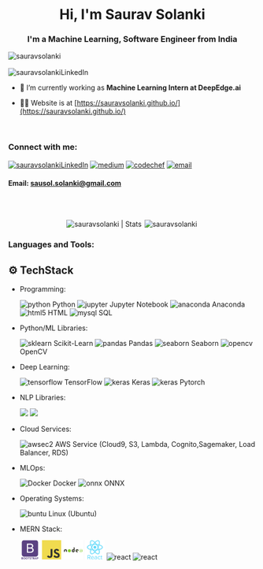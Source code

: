 <h1 align="center">Hi, I'm Saurav Solanki</h1>
<h3 align="center">I'm a Machine Learning, Software Engineer from India</h3>

<p align="left"> 
  <img src="https://komarev.com/ghpvc/?username=sauravsolanki&label=Profile%20views&color=0e75b6&style=flat" alt="sauravsolanki" /> 

  <img align="center" src="https://www.countryflags.com/wp-content/uploads/india-flag-png-xl.png" alt="sauravsolankiLinkedIn" height="40" width="40" /></a>
  
</p>

- 🔭 I’m currently working as **Machine Learning Intern at DeepEdge.ai**

- 👨‍💻 Website is at [https://sauravsolanki.github.io/](https://sauravsolanki.github.io/)


</br>
<h3 align="left">Connect with me:</h3>

<p align="left">

<a href="https://www.linkedin.com/in/saurav-solanki-11a903121/" target="blank">
<img align="center" src="https://i0.wp.com/www.sfdcamplified.com/wp-content/uploads/2019/04/linkedin-logo-copy.png?w=612&ssl=1" alt="sauravsolankiLinkedIn" height="40" width="40" /></a>

<a href="https://saurav-solanki.medium.com/" target="blank">
<img align="center" src="https://banner2.cleanpng.com/20180328/lvw/kisspng-medium-logo-publishing-blog-i-5abb6adcaa7024.4856922615222320286981.jpg" height="40" width="40" alt="medium" /></a>

<a href="https://www.codechef.com/users/sauravsolanki">
<img align="center" src="https://upload.wikimedia.org/wikipedia/en/thumb/7/7b/Codechef%28new%29_logo.svg/220px-Codechef%28new%29_logo.svg.png" height="40" width="100" alt="codechef" /></a>

<a href="mailto:sausol.solanki@gmail.com">
<img align="center" src="https://upload.wikimedia.org/wikipedia/commons/7/7e/Gmail_icon_%282020%29.svg" height="40" width="100" alt="email" /></a>


<!--  -->
#### Email: sausol.solanki@gmail.com 

</p>

</br></br>

<div align="center">
  <img height="150" src="https://github-readme-stats.vercel.app/api?username=sauravsolanki&show_icons=true&theme=gotham" alt="sauravsolanki | Stats" />
 
 <img height="150" hspace="2" src="https://github-readme-stats.vercel.app/api/top-langs?username=sauravsolanki&show_icons=true&locale=en&layout=compact&theme=gotham" alt="sauravsolanki" />

</div>

<h3 align="left">Languages and Tools:</h3>

## ⚙️ TechStack
- Programming:

  <img src="https://cdn3.iconfinder.com/data/icons/logos-and-brands-adobe/512/267_Python-512.png" alt="python" width="30" height="30"/> Python
  <img src="https://upload.wikimedia.org/wikipedia/commons/thumb/3/38/Jupyter_logo.svg/1767px-Jupyter_logo.svg.png" alt="jupyter" width="30" height="30"/> Jupyter Notebook
  <img src="https://www.psych.mcgill.ca/labs/mogillab/anaconda2/pkgs/anaconda-navigator-1.4.3-py27_0/lib/python2.7/site-packages/anaconda_navigator/static/images/anaconda-icon-1024x1024.png" alt="anaconda" width="30" height="30"/> Anaconda
  <img src="https://upload.wikimedia.org/wikipedia/commons/thumb/6/61/HTML5_logo_and_wordmark.svg/512px-HTML5_logo_and_wordmark.svg.png" alt="html5" height="30"/> HTML
  <img src="https://i.pinimg.com/originals/50/f1/58/50f1582a95bdac10f1c3fa295c8b947b.png" alt="mysql" width="30" height="30"/> SQL

- Python/ML Libraries:

  <img src="https://upload.wikimedia.org/wikipedia/commons/thumb/0/05/Scikit_learn_logo_small.svg/1024px-Scikit_learn_logo_small.svg.png" alt="sklearn" height="30"/> Scikit-Learn 
  <img src="https://upload.wikimedia.org/wikipedia/commons/thumb/2/22/Pandas_mark.svg/1200px-Pandas_mark.svg.png" alt="pandas" width="30" height="30"/> Pandas 
  <img src="http://seaborn.pydata.org/_images/logo-mark-lightbg.svg" alt="seaborn" width="30" height="30"/> Seaborn 
  <img src="https://opencv.org/wp-content/uploads/2020/07/OpenCV_logo_no_text_.png" alt="opencv" width="30" height="30"/> OpenCV 

 
- Deep Learning:

  <img src="https://upload.wikimedia.org/wikipedia/commons/thumb/2/2d/Tensorflow_logo.svg/1200px-Tensorflow_logo.svg.png" alt="tensorflow" width="30" height="30"/> TensorFlow 
  <img src="https://upload.wikimedia.org/wikipedia/commons/thumb/a/ae/Keras_logo.svg/600px-Keras_logo.svg.png" alt="keras" width="30" height="30"/> Keras
<img src="https://pytorch.org/assets/images/pytorch-logo.png" alt="keras" width="30" height="30"/> Pytorch


- NLP Libraries:

  <img height="30" src="https://img.shields.io/badge/NLTK-black?style=for-the-badge&logo=NLTK&logoColor=white"/> <img height="30" src="https://img.shields.io/badge/spaCy-blue?style=for-the-badge&logo=spaCy&logoColor=white"/> 

- Cloud Services:
 
  <img src="https://upload.wikimedia.org/wikipedia/commons/thumb/b/b9/AWS_Simple_Icons_Compute_Amazon_EC2_Instances.svg/1200px-AWS_Simple_Icons_Compute_Amazon_EC2_Instances.svg.png" alt="awsec2" width="25" height="25"/> AWS Service (Cloud9, S3, Lambda, Cognito,Sagemaker, Load Balancer, RDS) 

- MLOps:

  <img src="https://cdn3.iconfinder.com/data/icons/logos-and-brands-adobe/512/97_Docker-512.png" alt="Docker" width="25" height="25"/> Docker 
  <img src="https://artwork.lfaidata.foundation/projects/onnx/icon/color/onnx-icon-color.png" alt="onnx" width="25" height="25"/> ONNX 
  
  
- Operating Systems:

  <img src="https://seeklogo.com/images/U/ubuntu-logo-8FDEC6A07B-seeklogo.com.png" alt="buntu" height="20" width="20"/> Linux (Ubuntu)

- MERN Stack:

   <img src="https://raw.githubusercontent.com/devicons/devicon/master/icons/bootstrap/bootstrap-plain-wordmark.svg" alt="bootstrap" width="40" height="40"/> 
  
   <img src="https://raw.githubusercontent.com/devicons/devicon/master/icons/javascript/javascript-original.svg" alt="javascript" width="40" height="40"/> 

    <img src="https://raw.githubusercontent.com/devicons/devicon/master/icons/nodejs/nodejs-original-wordmark.svg" alt="nodejs" width="40" height="40"/> 
   
    <img src="https://raw.githubusercontent.com/devicons/devicon/master/icons/react/react-original-wordmark.svg" alt="react" width="40" height="40"/> 

    <img src="https://miro.medium.com/max/1632/1*TpbxEQy4ckB-g31PwUQPlg.png" alt="react" width="40" height="40"/>

    <img src="https://webimages.mongodb.com/_com_assets/cms/MongoDB_Logo_FullColorBlack_RGB-4td3yuxzjs.png?auto=format%2Ccompress" alt="react" width="120" height="40"/> 
    <!--  -->


 


   
